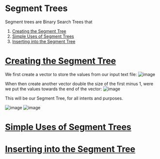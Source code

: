  # Segment Trees

Segment trees are Binary Search Trees that 

  1. [Creating the Segment Tree](#creating-the-segment-tree)
  2. [Simple Uses of Segment Trees](#simple-uses-of-segment-trees)
  3. [Inserting into the Segment Tree](#inserting-into-the-segment-tree)

 # [Creating the Segment Tree](#segment-trees)
 We first create a vector to store the values from our input text file:
 ![image](https://user-images.githubusercontent.com/72944152/163855348-ddc1303a-7534-4061-b164-29d5e6b56595.png)

When then create another vector double the size of the first minus 1, were we put the values towards the end of the vector:
![image](https://user-images.githubusercontent.com/72944152/163862583-e5f06512-6d98-4ee6-b2f0-7e5a1a9403c6.png)

This will be our Segment Tree, for all intents and purposes. 

![image](https://user-images.githubusercontent.com/72944152/163861412-6ec8dce8-6847-484f-b919-cb30ba1177ed.png) 
![image](https://user-images.githubusercontent.com/72944152/163861172-176646b6-6d69-4989-8f98-22771522b990.png)

 # [Simple Uses of Segment Trees](#segment-trees)
 
 
 # [Inserting into the Segment Tree](#segment-trees)

